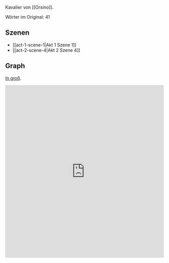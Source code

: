 Kavalier von [[Orsino]].

Wörter im Original: 41

## Szenen
- [[act-1-scene-1|Akt 1 Szene 1]]
- [[act-2-scene-4|Akt 2 Szene 4]]

## Graph
[In groß](https://catchears.github.io/was-ihr-wollt-graphs/characters/Curio-dark).
<iframe src="https://catchears.github.io/was-ihr-wollt-graphs/characters/Curio-dark" width=100% height=550 style="border: 0;"></iframe>